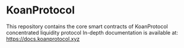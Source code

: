# KoanProtocol 
This repository contains the core smart contracts of KoanProtocol concentrated liquidity protocol
In-depth documentation is available at: https://docs.koanprotocol.xyz

